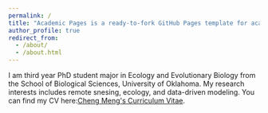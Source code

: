 ```yaml
---
permalink: /
title: "Academic Pages is a ready-to-fork GitHub Pages template for academic personal websites"
author_profile: true
redirect_from: 
  - /about/
  - /about.html
---
```


I am third year PhD student major in Ecology and Evolutionary Biology from the School of Biological Sciences, University of Oklahoma. My research interests includes remote snesing, ecology, and data-driven modeling.
You can find my CV here:[Cheng Meng's Curriculum Vitae](../assets/Cheng_Meng_Curriculm_Vitae.pdf).

